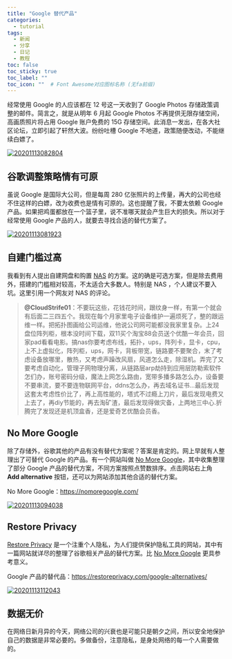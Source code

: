 ```yaml
---
title: "Google 替代产品"
categories:
  - tutorial
tags:
  - 新闻
  - 分享
  - 日记
  - 教程
toc: false
toc_sticky: true
toc_label: ""
toc_icon: ""  # Font Awesome对应图标名称 (无fa前缀)	
---
```

经常使用 Google 的人应该都在 12 号这一天收到了 Google Photos 存储政策调整的邮件。简言之，就是从明年 6 月起 Google Photos 不再提供无限存储空间，高画质照片将占用 Google 账户免费的 15G 存储空间。此消息一发出，在各大社区论坛，立即引起了轩然大波。纷纷吐槽 Google 不地道，政策随便改动，不能继续白嫖了。

[![20201113082804](https://cdn.jsdelivr.net/gh/sunete/imghost/img20201113082804.png)](https://cdn.jsdelivr.net/gh/sunete/imghost/img20201113082804.png)

## 谷歌调整策略情有可原

虽说 Google 是国际大公司，但是每周 280 亿张照片的上传量，再大的公司也经不住这样的白嫖，改为收费也是情有可原的。这也提醒了我，不要太依赖 Google 产品。如果把鸡蛋都放在一个篮子里，说不准哪天就会产生巨大的损失。所以对于经常使用 Google 产品的人，就要去寻找合适的替代方案了。

[![20201113081923](https://cdn.jsdelivr.net/gh/sunete/imghost/img20201113081923.png)](https://cdn.jsdelivr.net/gh/sunete/imghost/img20201113081923.png)

## 自建门槛过高

我看到有人提出自建网盘和购置 [NAS](https://baike.baidu.com/item/NAS网络存储) 的方案。这的确是可选方案，但是除去费用外，搭建的门槛相对较高，不太适合大多数人。特别是 NAS ，个人建议不要入坑。这里引用一个网友对 NAS 的评论。

>**@CloudStrife01**：不要玩这些，花钱花时间，跟纹身一样，有第一个就会有后面二三四五个。我现在每个月家里电子设备维护一遍烦死了，整的跟运维一样。把拓扑图画给公司运维，他说公司网可能都没我家里复杂。上24盘位阵列柜，根本没时间下载，双11买个淘宝88会员送个优酷一年会员，回家pad看看电影。搞nas你要考虑布线，拓扑，ups，阵列卡，显卡，cpu，上不上虚拟化，阵列柜，ups，网卡，背板带宽，链路要不要聚合，末了考虑设备放哪里，散热，又考虑声躁改风扇，风道怎么走，除湿机。弄完了又要考虑自动化，管理子网物理分离，从链路层arp劫持到应用层防勒索软件怎们办，账号密码分级，魔法上网怎么路由，宽带多播多路怎么办，设备要不要串流，要不要连物联网平台，ddns怎么办，再去域名证书…最后发现这套太考虑性价比了，再上高性能的，塔式不过瘾上刀片，最后发现电费又上去了，再diy节能的，再去淘矿渣，最后发现得做灾备，上两地三中心.折腾完了发现还是机顶盒香，还是爱奇艺优酷会员香。

## No More Google

除了存储外，谷歌其他的产品有没有替代方案呢？答案是肯定的。网上早就有人整理出了可替代 Google 的产品。有一个网站叫做 [No More Google](https://nomoregoogle.com/)，其中收集整理了部分 Google 产品的替代方案，不同方案按照点赞数排序。点击网站右上角 **Add alternative** 按钮，还可以为网站添加其他合适的替代方案。

No More Google：<https://nomoregoogle.com/>

[![20201113094038](https://cdn.jsdelivr.net/gh/sunete/imghost/img20201113094038.png)](https://cdn.jsdelivr.net/gh/sunete/imghost/img20201113094038.png)

## Restore Privacy

[Restore Privacy](https://restoreprivacy.com/) 是一个注重个人隐私，为人们提供保护隐私工具的网站，其中有一篇网站就详尽的整理了谷歌相关产品的替代方案。比 [No More Google](https://nomoregoogle.com/) 更具参考意义。

Google 产品的替代品：<https://restoreprivacy.com/google-alternatives/>

[![20201113112043](https://cdn.jsdelivr.net/gh/sunete/imghost/img20201113112043.png)](https://cdn.jsdelivr.net/gh/sunete/imghost/img20201113112043.png)

## 数据无价

在网络日新月异的今天，网络公司的兴衰也是可能只是朝夕之间，所以安全地保护自己的数据是非常必要的。多做备份，注意隐私，是身处网络的每一个人需要做的。
